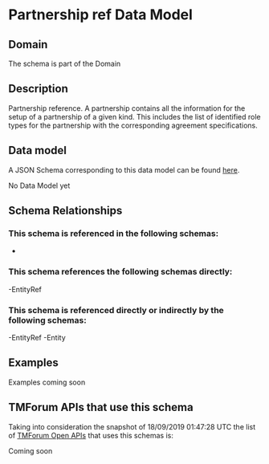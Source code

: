 # Partnership ref Data Model

## Domain

The  schema is part of the  Domain

## Description

Partnership reference. A partnership contains all the information for the setup of a partnership of a given kind. This includes the list of identified role types for the partnership with the corresponding agreement specifications.

## Data model

A JSON Schema corresponding to this data model can be found
[here](https://github.com/tmforum-rand/schemas/blob/master/EngagedParty/PartnershipRef.schema.json).

No Data Model yet

## Schema Relationships

### This schema is referenced in the following schemas:

-

### This schema references the following schemas directly:

-EntityRef

### This schema is referenced directly or indirectly by the following schemas:

-EntityRef
-Entity



## Examples

Examples coming soon

## TMForum APIs that use this schema

Taking into consideration the snapshot of 18/09/2019 01:47:28 UTC the list of [TMForum Open APIs](https://www.tmforum.org/open-apis/) that uses this schemas is:

Coming soon